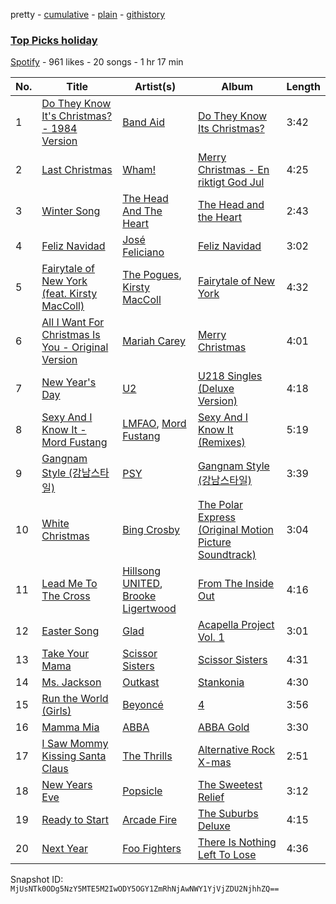 pretty - [cumulative](/playlists/cumulative/4uLnCAHJw65SyFXXmBSuc0.md) - [plain](/playlists/plain/4uLnCAHJw65SyFXXmBSuc0) - [githistory](https://github.githistory.xyz/mackorone/spotify-playlist-archive/blob/main/playlists/plain/4uLnCAHJw65SyFXXmBSuc0)

### [Top Picks holiday](https://open.spotify.com/playlist/4uLnCAHJw65SyFXXmBSuc0)

> 

[Spotify](https://open.spotify.com/user/spotify) - 961 likes - 20 songs - 1 hr 17 min

| No. | Title | Artist(s) | Album | Length |
|---|---|---|---|---|
| 1 | [Do They Know It's Christmas? \- 1984 Version](https://open.spotify.com/track/1hvpDAxZPKjKztOc72sv06) | [Band Aid](https://open.spotify.com/artist/35S20clEkkSNUo23ViaslZ) | [Do They Know Its Christmas?](https://open.spotify.com/album/5v6oVunOk4DA8SMlBFqsKG) | 3:42 |
| 2 | [Last Christmas](https://open.spotify.com/track/0F2o0i9Qg7lFU9unvIPzvi) | [Wham!](https://open.spotify.com/artist/5lpH0xAS4fVfLkACg9DAuM) | [Merry Christmas \- En riktigt God Jul](https://open.spotify.com/album/5pyHOj2s15KUZBsBUe9OmQ) | 4:25 |
| 3 | [Winter Song](https://open.spotify.com/track/01NSrsQkOZ3PgRcGLGrOT5) | [The Head And The Heart](https://open.spotify.com/artist/0n94vC3S9c3mb2HyNAOcjg) | [The Head and the Heart](https://open.spotify.com/album/0xWfhCMYmaiCXtLOuyPoLF) | 2:43 |
| 4 | [Feliz Navidad](https://open.spotify.com/track/5rgStA2VSw8K6jragj6yBx) | [José Feliciano](https://open.spotify.com/artist/7K78lVZ8XzkjfRSI7570FF) | [Feliz Navidad](https://open.spotify.com/album/7pTRfiMt7jdY0uphSoRbTN) | 3:02 |
| 5 | [Fairytale of New York \(feat\. Kirsty MacColl\)](https://open.spotify.com/track/3wV9G5BhrJ1ntlCQYko0if) | [The Pogues](https://open.spotify.com/artist/2wzMOQwNT6ZvVB4amvhFAH), [Kirsty MacColl](https://open.spotify.com/artist/6UlNIFEuWlBqb4TvlVCekq) | [Fairytale of New York](https://open.spotify.com/album/2MJV1Nr37QoEDeAo9cz6mr) | 4:32 |
| 6 | [All I Want For Christmas Is You \- Original Version](https://open.spotify.com/track/5KdPyhcsQ5PvkvPBq6lLti) | [Mariah Carey](https://open.spotify.com/artist/4iHNK0tOyZPYnBU7nGAgpQ) | [Merry Christmas](https://open.spotify.com/album/3IHHgu4yckplK0XcoJampX) | 4:01 |
| 7 | [New Year's Day](https://open.spotify.com/track/7w3klLQ4XYHxEdYL50qX9M) | [U2](https://open.spotify.com/artist/51Blml2LZPmy7TTiAg47vQ) | [U218 Singles \(Deluxe Version\)](https://open.spotify.com/album/7k7aHoW1MGWWQR0KXvswkx) | 4:18 |
| 8 | [Sexy And I Know It \- Mord Fustang](https://open.spotify.com/track/6lDFCh4v5nQrYiDpQ8WJ54) | [LMFAO](https://open.spotify.com/artist/3sgFRtyBnxXD5ESfmbK4dl), [Mord Fustang](https://open.spotify.com/artist/34hwBP1esafQoCVtLz7F6K) | [Sexy And I Know It \(Remixes\)](https://open.spotify.com/album/7BfLW29u9eA2c4sAd5uE10) | 5:19 |
| 9 | [Gangnam Style \(강남스타일\)](https://open.spotify.com/track/1R2SZUOGJqqBiLuvwKOT2Y) | [PSY](https://open.spotify.com/artist/2dd5mrQZvg6SmahdgVKDzh) | [Gangnam Style \(강남스타일\)](https://open.spotify.com/album/2oKzsLJeOGZ5bMXDPuWCxe) | 3:39 |
| 10 | [White Christmas](https://open.spotify.com/track/5PybR3wmpl2bJaOZED0caY) | [Bing Crosby](https://open.spotify.com/artist/6ZjFtWeHP9XN7FeKSUe80S) | [The Polar Express \(Original Motion Picture Soundtrack\)](https://open.spotify.com/album/4iEg2hitHOT0fRpsReCqAH) | 3:04 |
| 11 | [Lead Me To The Cross](https://open.spotify.com/track/7dfFcTLlCPxoJsRUv5MZ2f) | [Hillsong UNITED](https://open.spotify.com/artist/74cb3MG0x0BOnYNW1uXYnM), [Brooke Ligertwood](https://open.spotify.com/artist/7iETGaxJ4crz3qaljDPCKC) | [From The Inside Out](https://open.spotify.com/album/4ivKc1Y5XCbbFlXavY2MgC) | 4:16 |
| 12 | [Easter Song](https://open.spotify.com/track/3g785vOyXN2iTKn6iRAcaB) | [Glad](https://open.spotify.com/artist/4rhwll8EPEHOW8diluKlrZ) | [Acapella Project Vol\. 1](https://open.spotify.com/album/4XcU6Um0G0tCkdFShNNtLf) | 3:01 |
| 13 | [Take Your Mama](https://open.spotify.com/track/0LAfANg75hYiV1IAEP3vY6) | [Scissor Sisters](https://open.spotify.com/artist/3Y10boYzeuFCJ4Qgp53w6o) | [Scissor Sisters](https://open.spotify.com/album/65Fllu4vQdZQOh6id0YwIM) | 4:31 |
| 14 | [Ms\. Jackson](https://open.spotify.com/track/0I3q5fE6wg7LIfHGngUTnV) | [Outkast](https://open.spotify.com/artist/1G9G7WwrXka3Z1r7aIDjI7) | [Stankonia](https://open.spotify.com/album/2tm3Ht61kqqRZtIYsBjxEj) | 4:30 |
| 15 | [Run the World \(Girls\)](https://open.spotify.com/track/7EdEUnekGCkChJzJyGp6TB) | [Beyoncé](https://open.spotify.com/artist/6vWDO969PvNqNYHIOW5v0m) | [4](https://open.spotify.com/album/7cvVgT5RXbcUo9Qw4nq31D) | 3:56 |
| 16 | [Mamma Mia](https://open.spotify.com/track/6UIwfaQh9RP2anZ5OMQPfX) | [ABBA](https://open.spotify.com/artist/0LcJLqbBmaGUft1e9Mm8HV) | [ABBA Gold](https://open.spotify.com/album/2rp5riHULWgrXPsDtsp1ir) | 3:30 |
| 17 | [I Saw Mommy Kissing Santa Claus](https://open.spotify.com/track/0sFMTRHMs6tgcmwVvIovqC) | [The Thrills](https://open.spotify.com/artist/0tYc0gVOzssZmLpVO6wh7L) | [Alternative Rock X\-mas](https://open.spotify.com/album/2RF9AwEAPRB1C1Y3ZMvERu) | 2:51 |
| 18 | [New Years Eve](https://open.spotify.com/track/2Ir2CKYeBiXSWZbo7CZBIs) | [Popsicle](https://open.spotify.com/artist/3Zdqisea5g5Gu6jcB7VLcJ) | [The Sweetest Relief](https://open.spotify.com/album/6byUobn8gdYNpJkjAtOJZU) | 3:12 |
| 19 | [Ready to Start](https://open.spotify.com/track/1F2Ca0Cfo7DcdieWlZEqzc) | [Arcade Fire](https://open.spotify.com/artist/3kjuyTCjPG1WMFCiyc5IuB) | [The Suburbs Deluxe](https://open.spotify.com/album/76Rnn8D33IjnJxv4hQdmRX) | 4:15 |
| 20 | [Next Year](https://open.spotify.com/track/1WwWjG2FGbBK6IkBBTknao) | [Foo Fighters](https://open.spotify.com/artist/7jy3rLJdDQY21OgRLCZ9sD) | [There Is Nothing Left To Lose](https://open.spotify.com/album/28q2N44ocJECgf8sbHEDfY) | 4:36 |

Snapshot ID: `MjUsNTk0ODg5NzY5MTE5M2IwODY5OGY1ZmRhNjAwNWY1YjVjZDU2NjhhZQ==`
